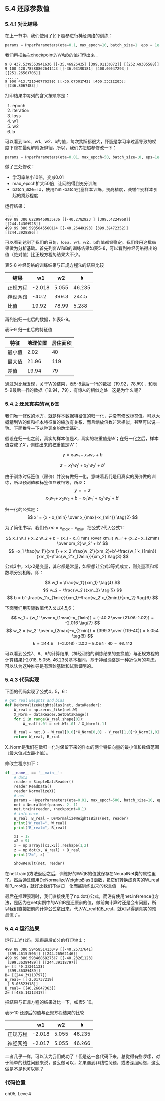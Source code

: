 <!--Copyright © Microsoft Corporation. All rights reserved.
  适用于[License](https://github.com/Microsoft/ai-edu/blob/master/LICENSE.md)版权许可-->

## 5.4 还原参数值

### 5.4.1 对比结果

在上一节中，我们使用了如下超参进行神经网络的训练：

```Python
params = HyperParameters(eta=0.1, max_epoch=10, batch_size=1, eps = 1e-5)
```

我们再把每次checkpoint的W和B的值打印出来：

```
9 0 437.5399553941636 [[-35.46926435] [399.01136072]] [[252.69305588]]
9 100 420.78580862641473 [[-36.93198181] [400.03047293]] [[251.26503706]]
......
9 900 413.7210407763991 [[-36.67601742] [406.55322285]] [[246.8067483]]
```
打印结果中每列的含义按顺序是：
1. epoch
2. iteration
3. loss
4. w1
5. w2
6. b

可以看到loss、w1、w2、b的值，每次跳跃都很大，怀疑是学习率过高导致的梯度下降在最优解附近徘徊。所以，我们先把超参修改一下：

```Python
params = HyperParameters(eta=0.01, max_epoch=50, batch_size=10, eps=1e-5)
```

做了三处修改：
- 学习率缩小10倍，变成0.01
- max_epoch扩大50倍，让网络得到充分训练
- batch_size=10，使用mini-batch批量样本训练，提高精度，减缓个别样本引起的跳跃程度

运行结果：

```
......
499 89 380.62299460835936 [[-40.2782923 ] [399.34224968]] [[244.14309928]]
499 99 380.5935045560184 [[-40.26440193] [399.39472352]] [[244.3928586]]
```

可以看到达到了我们的目的，loss、w1、w2、b的值都很稳定。我们使用这批结果做为分析基础。首先列出W和B的训练结果如表5-8，可以看到神经网络得出的值（绝对值）比正规方程的结果大不少。

表5-8 神经网络的训练结果与正规方程法的结果比较

|结果|w1|w2|b|
|---|---|---|---|
|正规方程|-2.018|5.055|46.235|
|神经网络|-40.2|399.3|244.5|
|比值|19.92|78.99|5.288|

再列出归一化后的数据，如表5-9。

表5-9 归一化后的特征值

|特征|地理位置|居住面积|
|----|----|---|
|最小值|2.02|40|
|最大值|21.96|119|
|差值|19.94|79|

通过对比我发现，关于W的结果，表5-8最后一行的数据（19.92，78.99），和表5-9最后一行的数据（19.94，79），有惊人的相似之处！这是为什么呢？

### 5.4.2 还原真实的W,B值

我们唯一修改的地方，就是样本数据特征值的归一化，并没有修改标签值。可以大概猜到W的值和样本特征值的缩放有关系，而且缩放倍数非常相似，甚至可以说一致。下面推导一下这种现象的数学基础。

假设在归一化之前，真实的样本值是$X$，真实的权重值是$W$；在归一化之后，样本值变成了$X'$，训练出来的权重值是$W'$：

$$
y = x_1 w_1 + x_2 w_2 + b \tag{y是标签值}
$$

$$
z = x_1' w_1' + x_2' w_2' + b' \tag{z是预测值}
$$

由于训练时标签值（房价）并没有做归一化，意味着我们是用真实的房价做的训练，所以预测值和标签值应该相等，所以：
$$
y == z $$
$$
x_1 w_1 + x_2 w_2 + b = x_1' w_1' + x_2' w_2' + b' \tag{1}
$$

归一化的公式是：
$$
x' = {x - x_{min} \over x_{max}-x_{min}} \tag{2}
$$

为了简化书写，我们令$xm=x_{max}-x_{min}$，把公式2代入公式1：

$$
x_1 w_1 + x_2 w_2 + b  = {x_1 - x_{1min} \over xm_1} w_1' + {x_2 - x_{2min} \over xm_2} w_2' + b' 
$$
$$
=x_1 \frac{w_1'}{xm_1} + x_2 \frac{w_2'}{xm_2}+b'-\frac{w_1'x_{1min}}{xm_1}-\frac{w_2'x_{2min}}{xm_2} \tag{3}
$$

公式3中，x1,x2是变量，其它都是常量，如果想让公式3等式成立，则变量项和常数项分别相等，即：

$$
w_1 = \frac{w_1'}{xm_1} \tag{4}
$$
$$
w_2 = \frac{w_2'}{xm_2} \tag{5}
$$
$$ 
b = b'-\frac{w_1'x_{1min}}{xm_1}-\frac{w_2'x_{2min}}{xm_2} \tag{6}
$$

下面我们用实际数值代入公式4,5,6：

$$
w_1 = {w_1' \over x_{1max}-x_{1min}} = {-40.2 \over (21.96-2.02)} = -2.016 \tag{7}
$$
$$
w_2 = {w_2' \over x_{2max}-x_{2min}} = {399.3 \over (119-40)} = 5.054 \tag{8}
$$
$$
b=244.5-(-2.016) \cdot 2.02 - 5.054 \cdot 40=46.412 \tag{9}
$$

可以看到公式7、8、9的计算结果（神经网络的训练结果的变换值）与正规方程的计算结果(-2.018, 5.055, 46.235)基本相同，基于神经网络是一种近似解的考虑，可以认为这种推导是有理论基础和试验证明的。

### 5.4.3 代码实现

下面的代码实现了公式4，5，6：

```Python
# get real weights and bias
def DeNormalizeWeightsBias(net, dataReader):
    W_real = np.zeros_like(net.W)
    X_Norm = dataReader.GetDataRange()
    for i in range(W_real.shape[0]):
        W_real[i,0] = net.W[i,0] / X_Norm[i,1]

    B_real = net.B - W_real[0,0]*X_Norm[0,0] - W_real[1,0]*X_Norm[1,0]
    return W_real, B_real
```

X_Norm是我们在做归一化时保留下来的样本的两个特征向量的最小值和数值范围（最大值减去最小值）。

修改主程序如下：

```Python
if __name__ == '__main__':
    # data
    reader = SimpleDataReader()
    reader.ReadData()
    reader.NormalizeX()
    # net
    params = HyperParameters(eta=0.01, max_epoch=500, batch_size=10, eps = 1e-5)
    net = NeuralNet(params, 2, 1)
    net.train(reader, checkpoint=0.1)
    # inference
    W_real, B_real = DeNormalizeWeightsBias(net, reader)
    print("W_real=", W_real)
    print("B_real=", B_real)

    x1 = 15
    x2 = 93
    x = np.array([x1,x2]).reshape(1,2)
    z = np.dot(x, W_real) + B_real
    print("Z=", z)

    ShowResult(net, reader)
```
在net.train()方法返回之后，训练好的W和B的值就保存在NeuralNet类的属性里了。然后通过调用DeNormalizeWeightsBias()函数，把它们转换成真实的W_real和B_real值，就好比我们不做归一化而能训练出来的权重值一样。

最后在推理预测时，我们直接使用了np.dot()公式，而没有使用net.inference()方法，是因为在net实例中的W和B是还原前的值，做前向计算时还是会有问题，所以我们直接把前向计算公式拿出来，代入W_real和B_real，就可以得到真实的预测值了。

### 5.4.4 运行结果

运行上述代码，观察最后部分的打印输出：

```
499 89 380.5945851413049 [[-40.25737641]
 [399.46151506]] [[244.26562146]]
499 99 380.5934686827507 [[-40.23261123]
 [399.36389489]] [[244.39118797]]
W= [[-40.23261123]
 [399.36389489]]
B= [[244.39118797]]
W_real= [[-2.01737219]
 [ 5.05523918]]
B_real= [[46.26647363]]
Z= [[486.14313417]]
```

把结果与正规方程的结果对比一下，如表5-10。

表5-10 还原后的值与正规方程结果的比较

||w1|w2|b|
|---|---|---|---|
|正规方程|-2.018|5.055|46.235|
|神经网络|-2.017|5.055|46.266|

二者几乎一样，可以认为我们成功了！但是这一套代码下来，总觉得有些啰嗦，对于简单的线性问题来说，这么做可以，如果遇到非线性问题，或者深层网络，这么做是不是也可以呢？

### 代码位置

ch05, Level4
